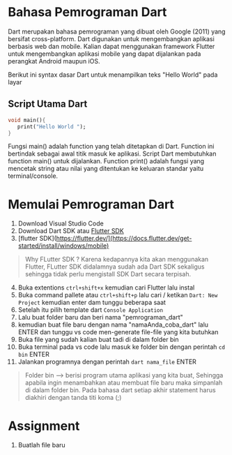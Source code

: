 # Bahasa Pemrograman Dart
Dart merupakan bahasa pemrograman yang dibuat oleh Google (2011)  yang bersifat cross-platform. Dart digunakan untuk mengembangkan aplikasi berbasis web dan mobile. Kalian dapat menggunakan framework Flutter untuk mengembangkan aplikasi mobile yang dapat dijalankan pada perangkat Android maupun iOS. 

Berikut ini syntax dasar Dart untuk menampilkan teks "Hello World" pada layar

## Script Utama Dart
```dart
void main(){
   print("Hello World ");
}
```
Fungsi main() adalah function yang telah ditetapkan di Dart. Function ini bertindak sebagai awal titik masuk ke aplikasi. Script Dart membutuhkan function main() untuk dijalankan. Function print() adalah fungsi yang mencetak string atau nilai yang ditentukan ke keluaran standar yaitu terminal/console.

# Memulai Pemrograman Dart
1. Download Visual Studio Code
2. Download Dart SDK atau [Flutter SDK](https://docs.flutter.dev/get-started/install/windows/mobile)
3.  [flutter SDK](https://flutter.dev/](https://docs.flutter.dev/get-started/install/windows/mobile)
   > Why FLutter SDK ? Karena kedapannya kita akan menggunakan Flutter, FLutter SDK didalamnya sudah ada Dart SDK sekaligus sehingga tidak perlu mengistall SDK Dart secara terpisah.
4. Buka extentions `ctrl+shift+x`  kemudian cari Flutter lalu instal
5. Buka command pallete atau `ctrl+shift+p` lalu cari / ketikan `Dart: New Project` kemudian enter dam tunggu beberapa saat
6. Setelah itu pilih template dart `Console Application` 
7. Lalu buat folder baru dan beri nama "pemrograman_dart"
8. kemudian buat file baru dengan nama "namaAnda_coba_dart" lalu ENTER dan tunggu vs code men-generate file-file yang kita butuhkan
9. Buka file yang sudah kalian buat tadi di dalam folder bin
10. Buka terminal pada vs code lalu masuk ke folder bin dengan perintah `cd bin` ENTER
11. Jalankan programnya dengan perintah `dart nama_file` ENTER


> Folder bin --> berisi program utama aplikasi yang kita buat, Sehingga apabila ingin menambahkan atau membuat file baru maka simpanlah di dalam folder bin.
> Pada bahasa dart setiap akhir statement harus diakhiri dengan tanda titi koma (;)


# Assignment
1. Buatlah file baru 




 
